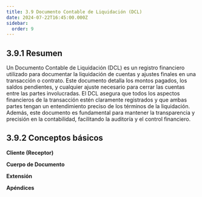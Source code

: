 ```yaml
---
title: 3.9 Documento Contable de Liquidación (DCL)
date: 2024-07-22T16:45:00.000Z
sidebar:
  order: 9
---
```



## 3.9.1 Resumen

Un Documento Contable de Liquidación (DCL) es un registro financiero utilizado para documentar la liquidación de cuentas y ajustes finales en una transacción o contrato. Este documento detalla los montos pagados, los saldos pendientes, y cualquier ajuste necesario para cerrar las cuentas entre las partes involucradas. El DCL asegura que todos los aspectos financieros de la transacción estén claramente registrados y que ambas partes tengan un entendimiento preciso de los términos de la liquidación. Además, este documento es fundamental para mantener la transparencia y precisión en la contabilidad, facilitando la auditoría y el control financiero.

## 3.9.2 Conceptos básicos

**Cliente (Receptor)**

**Cuerpo de Documento**

**Extensión**

**Apéndices**

